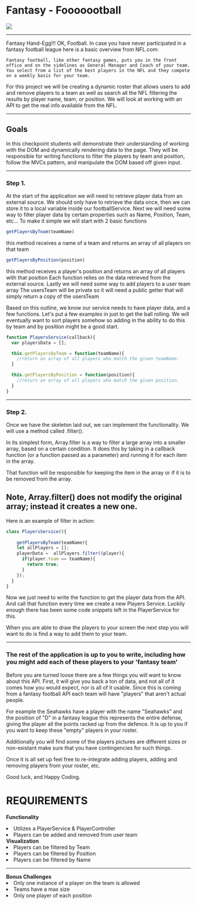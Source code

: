 # Fantasy - Fooooootball


<img src="https://sportshub.cbsistatic.com/i/r/2019/09/26/f81faf11-54b5-4c2f-9d7f-d129b9e45803/thumbnail/640x360/9848805b319ccb9c8891ee149e020ce7/college-football-general.jpg"/>

<hr>
 Fantasy Hand-Egg!!! OK, Football. In case you have never participated in a fantasy football league here is a basic overview from NFL.com:

```Fantasy football, like other fantasy games, puts you in the front office and on the sidelines as General Manager and Coach of your team. You select from a list of the best players in the NFL and they compete on a weekly basis for your team.```

 For this project we will be creating a dynamic roster that allows users to add and remove players to a team as well as search all the NFL filtering the results by player name, team, or position. We will look at working with an API to get the real info available from the NFL.
<hr>

<h2>Goals</h2>

In this checkpoint students will demonstrate their understanding of working with the DOM and dynamically rendering data to the page. They will be responsible for writing functions to filter the players by team and position, follow the MVCs pattern, and manipulate the DOM based off given input.


<hr>

### Step 1. 
At the start of the application we will need to retrieve player data from an external source.
We should only have to retrieve the data once, then we can store it to a local variable inside our footballService.
Next we will need some way to filter player data by certain properties such as Name, Position, Team, etc...
To make it simple we will start with 2 basic functions

```js
getPlayersByTeam(teamName)
```

this method receives a name of a team and returns an array of all players on that team

```js
getPlayersByPosition(position)
```

this method receives a player's position and returns an array of all players with that position
Each function relies on the data retrieved from the external source.
Lastly we will need some way to add players to a user team array
The usersTeam will be private so it will need a public getter that will simply return a copy of the usersTeam

Based on this outline, we know our service needs to have player data, and a few functions. Let's put a few examples in just to get the ball rolling. We will eventually want to sort players somehow so adding in the ability to do this by team and by position might be a good start.

```js
function PlayersService(callback){
  var playersData = [];

  this.getPlayersByTeam = function(teamName){
    //return an array of all players who match the given teamName.
  }

  this.getPlayersByPosition = function(position){
    //return an array of all players who match the given position.
  }
}
```

<hr>

### Step 2. 
Once we have the skeleton laid out, we can implement the functionality. We will use a method called .filter().

In its simplest form, Array.filter is a way to filter a large array into a smaller array, based on a certain condition. It does this by taking in a callback function (or a function passed as a parameter) and running it for each item in the array.

That function will be responsible for keeping the item in the array or if it is to be removed from the array.

##   Note, Array.filter() does not modify the original array; instead it creates a new one.

Here is an example of filter in action:



```js
class PlayersService(){
    
    getPlayersByTeam(teamName){
    let allPlayers = [];
    playerData =  allPlayers.filter((player){
      if(player.team == teamName){
        return true;
      }
    });
  }
} 
```
Now we just need to write the function to get the player data from the API. And call that function every time we create a new Players Service. Luckily enough there has been some code snippets left in the PlayerService for this.

When you are able to draw the players to your screen the next step you will want to do is find a way to add them to your team. 

<hr>

### The rest of the application is up to you to write, including how you might add each of these players to your 'fantasy team'

Before you are turned loose there are a few things you will want to know about this API. First, it will give you back a ton of data, and not all of it comes how you would expect, nor is all of it usable. Since this is coming from a fantasy football API each team will have "players" that aren't actual people.

For example the Seahawks have a player with the name "Seahawks" and the position of "D" in a fantasy league this represents the entire defense, giving the player all the points racked up from the defence. It is up to you if you want to keep these "empty" players in your roster.

Additionally you will find some of the players pictures are different sizes or non-existant make sure that you have contingencies for such things.

Once it is all set up feel free to re-integrate adding players, adding and removing players from your roster, etc.

Good luck, and Happy Coding.

# REQUIREMENTS

<b>Functionality</b>
<li>Utilizes a PlayerService & PlayerController</li>
<li>Players can be added and removed from user team</li>
<b>Visualization</b>
<li>Players can be filtered by Team</li>
<li>Players can be filtered by Position</li>
<li>Players can be filtered by Name</li>
<hr>
<sm><b>Bonus Challenges</b></sm>
<li>Only one instance of a player on the team is allowed</li>
<li>Teams have a max size</li>
<li>Only one player of each position</li>





